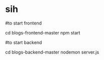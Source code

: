 # sih
#to start frontend

cd blogs-frontend-master
npm start

#to start backend

cd blogs-backend-master
nodemon server.js
